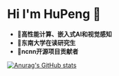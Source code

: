 
# Hi I'm HuPeng  🦠
- 🦥**高性能计算、嵌入式AI和视觉感知**
- 🦍**东南大学在读研究生**
- 🐒**ncnn开源项目贡献者**

[![Anurag's GitHub stats](https://github-readme-stats.vercel.app/api?username=HuPengsheet)](https://github.com/anuraghazra/github-readme-stats)

